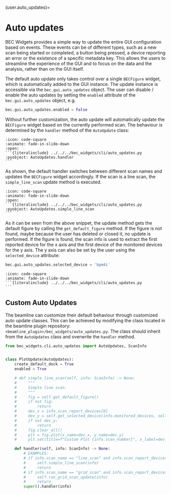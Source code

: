 (user.auto_updates)=
# Auto updates
BEC Widgets provides a simple way to update the entire GUI configuration based on events. These events can be of different types, such as a new scan being started or completed, a button being pressed, a device reporting an error or the existence of a specific metadata key. This allows the users to streamline the experience of the GUI and to focus on the data and the analysis, rather than on the GUI itself.

The default auto update only takes control over a single `BECFigure` widget, which is automatically added to the GUI instance. The update instance is accessible via the `bec.gui.auto_updates` object. The user can disable / enable the auto updates by setting the `enabled` attribute of the `bec.gui.auto_updates` object, e.g. 

```python
bec.gui.auto_updates.enabled = False
```

Without further customization, the auto update will automatically update the `BECFigure` widget based on the currently performed scan. The behaviour is determined by the `handler` method of the `AutoUpdate` class: 

````{dropdown} Auto Updates Handler
:icon: code-square
:animate: fade-in-slide-down
:open: 
```{literalinclude} ../../../bec_widgets/cli/auto_updates.py
:pyobject: AutoUpdates.handler
```
````

As shown, the default handler switches between different scan names and updates the `BECFigure` widget accordingly. If the scan is a line scan, the `simple_line_scan` update method is executed. 

````{dropdown} Auto Updates Simple Line Scan
:icon: code-square
:animate: fade-in-slide-down
:open: 
```{literalinclude} ../../../bec_widgets/cli/auto_updates.py
:pyobject: AutoUpdates.simple_line_scan
```
````

As it can be seen from the above snippet, the update method gets the default figure by calling the `get_default_figure` method. If the figure is not found, maybe because the user has deleted or closed it, no update is performed. If the figure is found, the scan info is used to extract the first reported device for the x axis and the first device of the monitored devices for the y axis. The y axis can also be set by the user using the `selected_device` attribute:

```python
bec.gui.auto_updates.selected_device = 'bpm4i'
```


````{dropdown} Auto Updates Code
:icon: code-square
:animate: fade-in-slide-down
```{literalinclude} ../../../bec_widgets/cli/auto_updates.py
```
````

## Custom Auto Updates
The beamline can customize their default behaviour through customized auto update classes. This can be achieved by modifying the class located in the beamline plugin repository: `<beamline_plugin>/bec_widgets/auto_updates.py`. The class should inherit from the `AutoUpdates` class and overwrite the `handler` method. 

```python
from bec_widgets.cli.auto_updates import AutoUpdates, ScanInfo


class PlotUpdate(AutoUpdates):
    create_default_dock = True
    enabled = True

    # def simple_line_scan(self, info: ScanInfo) -> None:
    #     """
    #     Simple line scan.
    #     """
    #     fig = self.get_default_figure()
    #     if not fig:
    #         return
    #     dev_x = info.scan_report_devices[0]
    #     dev_y = self.get_selected_device(info.monitored_devices, self.gui.selected_device)
    #     if not dev_y:
    #         return
    #     fig.clear_all()
    #     plt = fig.plot(x_name=dev_x, y_name=dev_y)
    #     plt.set(title=f"Custom Plot {info.scan_number}", x_label=dev_x, y_label=dev_y)

    def handler(self, info: ScanInfo) -> None:
        # EXAMPLES:
        # if info.scan_name == "line_scan" and info.scan_report_devices:
        #     self.simple_line_scan(info)
        #     return
        # if info.scan_name == "grid_scan" and info.scan_report_devices:
        #     self.run_grid_scan_update(info)
        #     return
        super().handler(info)
```